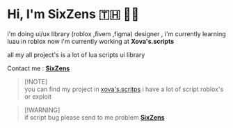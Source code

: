 # Hi, I'm SixZens 🇹🇭 👨‍💻
i'm doing ui/ux library (roblox ,fivem ,figma) designer , i'm currently learning luau in roblox
now i'm currently working at **Xova's.scripts**

all my all project's is a lot of lua scripts ui library

Contact me : <a href="https://discord.com/users/692757513631825940">**SixZens**</a>

> [!NOTE]\
> you can find my project in <a href="https://github.com/SixZensED/xova-s.scripts">xova's.scritps</a> i have a lot of script roblox's or exploit

> [!WARNING]\
> if script bug please send to me problem <a href="https://discord.com/users/692757513631825940">**SixZens**</a>
